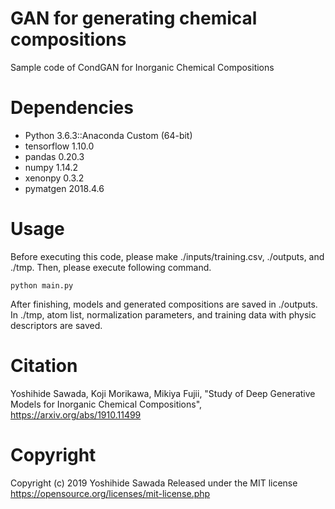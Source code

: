 # GAN for generating chemical compositions
Sample code of CondGAN for Inorganic Chemical Compositions

# Dependencies
- Python 3.6.3::Anaconda Custom (64-bit)
- tensorflow 1.10.0
- pandas 0.20.3
- numpy 1.14.2
- xenonpy 0.3.2
- pymatgen 2018.4.6

# Usage
Before executing this code, please make ./inputs/training.csv, ./outputs, and ./tmp. Then, please execute following command.

`python main.py`

After finishing, models and generated compositions are saved in ./outputs. In ./tmp, atom list, normalization parameters, and training data with physic descriptors are saved.

# Citation
Yoshihide Sawada, Koji Morikawa, Mikiya Fujii, "Study of Deep Generative Models for Inorganic Chemical Compositions", 
https://arxiv.org/abs/1910.11499

# Copyright
Copyright (c) 2019 Yoshihide Sawada
Released under the MIT license
https://opensource.org/licenses/mit-license.php
